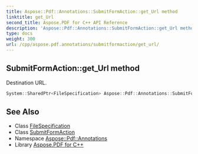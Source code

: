 ```yaml
---
title: Aspose::Pdf::Annotations::SubmitFormAction::get_Url method
linktitle: get_Url
second_title: Aspose.PDF for C++ API Reference
description: 'Aspose::Pdf::Annotations::SubmitFormAction::get_Url method. Destination URL in C++.'
type: docs
weight: 300
url: /cpp/aspose.pdf.annotations/submitformaction/get_url/
---
```

## SubmitFormAction::get_Url method


Destination URL.

```cpp
System::SharedPtr<FileSpecification> Aspose::Pdf::Annotations::SubmitFormAction::get_Url()
```

## See Also

* Class [FileSpecification](../../../aspose.pdf/filespecification/)
* Class [SubmitFormAction](../)
* Namespace [Aspose::Pdf::Annotations](../../)
* Library [Aspose.PDF for C++](../../../)
